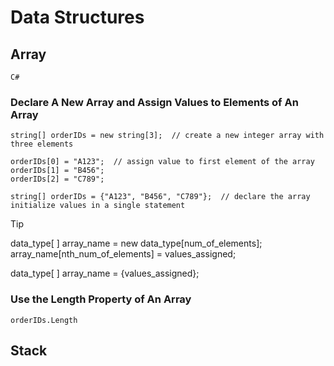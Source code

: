 # Data Structures

## Array

`C#`

### Declare A New Array and Assign Values to Elements of An Array

```
string[] orderIDs = new string[3];  // create a new integer array with three elements

orderIDs[0] = "A123";  // assign value to first element of the array
orderIDs[1] = "B456";
orderIDs[2] = "C789";
```

```
string[] orderIDs = {"A123", "B456", "C789"};  // declare the array initialize values in a single statement
```

> [!TIP]
> data_type[ ] array_name = new data_type[num_of_elements];    
> array_name[nth_num_of_elements] = values_assigned;    
> 
> data_type[ ] array_name = {values_assigned};

### Use the Length Property of An Array

```
orderIDs.Length
```

## Stack
